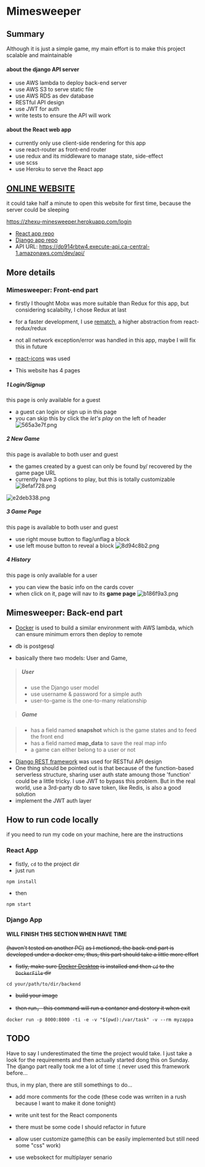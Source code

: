 # Mimesweeper

## Summary

Although it is just a simple game, my main effort is to make this project scalable and maintainable

#### about the django API server

- use AWS lambda to deploy back-end server
- use AWS S3 to serve static file
- use AWS RDS as dev database
- RESTful API design
- use JWT for auth
- write tests to ensure the API will work

#### about the React web app

- currently only use client-side rendering for this app
- use react-router as front-end router
- use redux and its middleware to manage state, side-effect 
- use scss
- use Heroku to serve the React app

## [ONLINE WEBSITE](https://zhexu-minesweeper.herokuapp.com/login)

it could take half a minute to open this website for first time, because the server could be sleeping
 
 https://zhexu-minesweeper.herokuapp.com/login
 
- [React app repo](https://github.com/SunnySunnyOMG/minesweeper-front-end)
- [Django app repo](https://github.com/SunnySunnyOMG/minesweeper-backend)
- API URL: https://dp914rbtw4.execute-api.ca-central-1.amazonaws.com/dev/api/

## More details

### Mimesweeper: Front-end part

- firstly I thought Mobx was more suitable than Redux for this app, but considering scalabilty, I chose Redux at last

- for a faster development, I use [rematch](https://github.com/rematch/rematch), a higher abstraction from react-redux/redux
- not all network exception/error was handled in this app, maybe I will fix this in future 

- [react-icons](https://github.com/react-icons/react-icons) was used 

- This website has 4 pages

##### 1 Login/Signup 
this page is only available for a guest
- a guest can login or sign up in this page
- you can skip this by click the *let's play* on the left of header
![565a3e7f.png](https://ucarecdn.com/001487f1-d86c-4118-9fa2-6f8cd2b91ad0/WX201903180403512x.png)

##### 2 New Game
this page is available to both user and guest

- the games created by a guest can only be found by/ recovered by the game page URL
- currently have 3 options to play, but this is totally customizable
![8efaf728.png](https://ucarecdn.com/c0f65265-dcc9-4b5e-9503-26330bad5afd/WX201903180406492x.png)

![e2deb338.png](https://ucarecdn.com/cadca26a-8513-4f77-ab7f-e42c47e6c0f8/WX201903180405542x.png)

##### 3 Game Page
this page is available to both user and guest

- use right mouse button to flag/unflag a block
- use left mouse button to reveal a block
![8d94c8b2.png](https://ucarecdn.com/e2b78c89-2c24-46fa-b133-92cd8d333c96/WX201903180408212x.png)


##### 4 History
this page is only available for a user

- you can view the basic info on the cards cover
- when click on it, page will nav to its **game page**
![b186f9a3.png](https://ucarecdn.com/be5db8ec-c923-4a3b-8ab9-5dd974bb973f/WX201903180409422x.png)

## Mimesweeper: Back-end part

- [Docker](https://www.docker.com/) is used to build a similar environment with AWS lambda, which can ensure minimum errors then deploy to remote
- db is postgesql

- basically there two models: User and Game, 
> ##### User
> - use the Django user model
> - use username & password for a simple auth
> - user-to-game is the one-to-many relationship
> 


> ##### Game

> - has a field named **snapshot** which is the game states and to feed the front end
> - has a field named **map_data** to save the real map info
> - a game can either belong to a user or not
> 

- [Django REST framework](https://www.django-rest-framework.org/) was used for RESTful API design
- One thing should be pointed out is that because of the function-based serverless structure, sharing user auth state amoung those 'function' could be a little tricky. I use JWT to bypass this problem. But in the real world, use a 3rd-party db to save token, like Redis, is also a good solution
- implement the JWT auth layer


## How to run code locally

if you need to run my code on your machine, here are the instructions

### React App
- fistly, `cd` to the project dir
- just run
```
npm install
```
- then
```
npm start
```

### Django App
  
#### WILL FINISH THIS SECTION WHEN HAVE TIME
~~(haven't tested on another PC)~~
~~as I metioned, the back-end part is developed under a docker env, thus, this part should take a little more effort~~

 - ~~fistly, make sure [Docker Desktop](https://www.docker.com/products/docker-desktop) is installed and then `cd` to the `DockerFile` dir~~

```
cd your/path/to/dir/backend
```

- ~~build your image~~



- ~~then run， this command will run a contaner and destory it when exit~~
```
docker run -p 8000:8000 -ti -e -v "$(pwd):/var/task" -v --rm myzappa
```


## TODO

Have to say I underestimated the time the project would take. I just take a look for the requirements and then actually started dong this on Sunday.
The django part really took me a lot of time :( never used this framework before...

thus, in my plan, there are still somethings to do...


- add more comments for the code (these code was wrriten in a rush because I want to make it done tonight)
- write unit test for the React components
- there must be some code I should refactor in future

- allow user customize game(this can be easily implemented but still need some "css" work)
- use websokect for multiplayer senario
